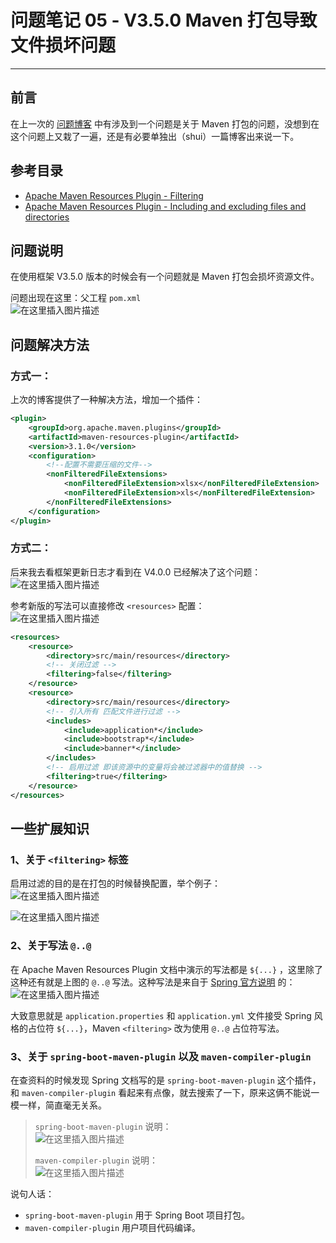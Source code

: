 # 问题笔记 05 - V3.5.0 Maven 打包导致文件损坏问题
- - -
## 前言
在上一次的 [问题博客](04_EasyExcel_export.md) 中有涉及到一个问题是关于 Maven 打包的问题，没想到在这个问题上又栽了一遍，还是有必要单独出（shui）一篇博客出来说一下。

## 参考目录
- [Apache Maven Resources Plugin - Filtering](https://maven.apache.org/plugins/maven-resources-plugin/examples/filter.html#filtering)
- [Apache Maven Resources Plugin - Including and excluding files and directories](https://maven.apache.org/plugins/maven-resources-plugin/examples/include-exclude.html#including-and-excluding-files-and-directories)

## 问题说明
在使用框架 V3.5.0 版本的时候会有一个问题就是 Maven 打包会损坏资源文件。

问题出现在这里：父工程 `pom.xml`<br>
![在这里插入图片描述](img05/78a2780e86324a18b5b037a6520c2de4.png)
## 问题解决方法
### 方式一：
上次的博客提供了一种解决方法，增加一个插件：

```xml
<plugin>
    <groupId>org.apache.maven.plugins</groupId>
    <artifactId>maven-resources-plugin</artifactId>
    <version>3.1.0</version>
    <configuration>
        <!--配置不需要压缩的文件-->
        <nonFilteredFileExtensions>
            <nonFilteredFileExtension>xlsx</nonFilteredFileExtension>
            <nonFilteredFileExtension>xls</nonFilteredFileExtension>
        </nonFilteredFileExtensions>
    </configuration>
</plugin>
```

### 方式二：
后来我去看框架更新日志才看到在 V4.0.0 已经解决了这个问题：<br>
![在这里插入图片描述](img05/caa9c07fc1f74827af0786309be1e4c1.png)

参考新版的写法可以直接修改 `<resources>` 配置：<br>
![在这里插入图片描述](img05/21bffe3982ce4d21bb22b81ff7e6d768.png)

```xml
<resources>
    <resource>
        <directory>src/main/resources</directory>
        <!-- 关闭过滤 -->
        <filtering>false</filtering>
    </resource>
    <resource>
        <directory>src/main/resources</directory>
        <!-- 引入所有 匹配文件进行过滤 -->
        <includes>
            <include>application*</include>
            <include>bootstrap*</include>
            <include>banner*</include>
        </includes>
        <!-- 启用过滤 即该资源中的变量将会被过滤器中的值替换 -->
        <filtering>true</filtering>
    </resource>
</resources>
```

## 一些扩展知识
### 1、关于 `<filtering>` 标签
启用过滤的目的是在打包的时候替换配置，举个例子：<br>
![在这里插入图片描述](img05/e829e960279d409cbd531419a90d8826.png)

![在这里插入图片描述](img05/fd267718fdc5420f9cc9831c5e339006.png)
### 2、关于写法 `@..@`
在 Apache Maven Resources Plugin 文档中演示的写法都是 `${...}` ，这里除了这种还有就是上图的 `@..@` 写法。这种写法是来自于 [Spring 官方说明](https://docs.spring.io/spring-boot/docs/2.7.2/maven-plugin/reference/htmlsingle/#using) 的：
![在这里插入图片描述](img05/bcb2005356ca41e4b8c324739e9e0074.png)

大致意思就是 `application.properties` 和 `application.yml` 文件接受 Spring 风格的占位符 `${...}`，Maven `<filtering>` 改为使用 `@..@` 占位符写法。

### 3、关于 `spring-boot-maven-plugin` 以及 `maven-compiler-plugin`
在查资料的时候发现 Spring 文档写的是 `spring-boot-maven-plugin` 这个插件，和 `maven-compiler-plugin` 看起来有点像，就去搜索了一下，原来这俩不能说一模一样，简直毫无关系。

> `spring-boot-maven-plugin` 说明：<br>
> ![在这里插入图片描述](img05/990d96d2219743c7b1f86619f8cde6b9.png)
>
> `maven-compiler-plugin` 说明：<br>
> ![在这里插入图片描述](img05/cc924d5a71fb48dbba20ec7c17005a7e.png)

说句人话：
- `spring-boot-maven-plugin` 用于 Spring Boot 项目打包。
- `maven-compiler-plugin` 用户项目代码编译。